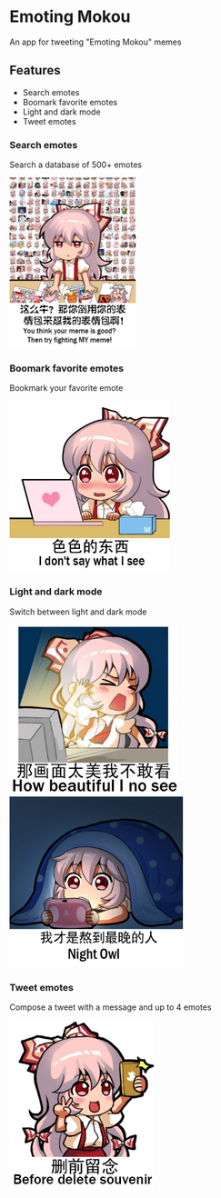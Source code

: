 # Emoting Mokou

An app for tweeting \"Emoting Mokou\" memes

## Features
* Search emotes
* Boomark favorite emotes
* Light and dark mode
* Tweet emotes

### Search emotes
Search a database of 500+ emotes
<br>

<img src="images/500.jpg" height="300">

### Boomark favorite emotes
Bookmark your favorite emote
<br>

<img src="images/168.jpg" height="300">


### Light and dark mode
Switch between light and dark mode
<br>

<img src="images/5.jpg" height="300"><img src="images/114.jpg" height="300">

### Tweet emotes
Compose a tweet with a message and up to 4 emotes
<br>

<img src="images/18.jpg" height="300">
